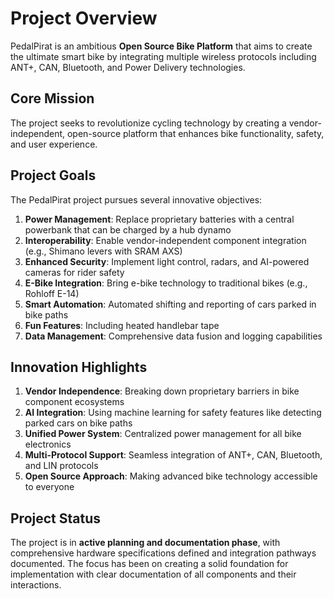 # Project Overview
PedalPirat is an ambitious **Open Source Bike Platform** that aims to create the ultimate smart bike by integrating multiple wireless protocols including ANT+, CAN, Bluetooth, and Power Delivery technologies.

## Core Mission
The project seeks to revolutionize cycling technology by creating a vendor-independent, open-source platform that enhances bike functionality, safety, and user experience.

## Project Goals
The PedalPirat project pursues several innovative objectives:

1. **Power Management**: Replace proprietary batteries with a central powerbank that can be charged by a hub dynamo
2. **Interoperability**: Enable vendor-independent component integration (e.g., Shimano levers with SRAM AXS)
3. **Enhanced Security**: Implement light control, radars, and AI-powered cameras for rider safety
4. **E-Bike Integration**: Bring e-bike technology to traditional bikes (e.g., Rohloff E-14)
5. **Smart Automation**: Automated shifting and reporting of cars parked in bike paths
6. **Fun Features**: Including heated handlebar tape
7. **Data Management**: Comprehensive data fusion and logging capabilities

## Innovation Highlights

1. **Vendor Independence**: Breaking down proprietary barriers in bike component ecosystems
2. **AI Integration**: Using machine learning for safety features like detecting parked cars on bike paths
3. **Unified Power System**: Centralized power management for all bike electronics
4. **Multi-Protocol Support**: Seamless integration of ANT+, CAN, Bluetooth, and LIN protocols
5. **Open Source Approach**: Making advanced bike technology accessible to everyone

## Project Status
The project is in **active planning and documentation phase**, with comprehensive hardware specifications defined and integration pathways documented. The focus has been on creating a solid foundation for implementation with clear documentation of all components and their interactions.
